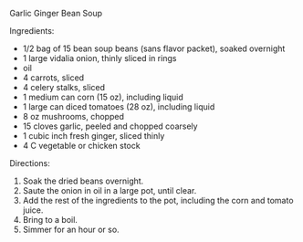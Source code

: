 Garlic Ginger Bean Soup

Ingredients:

- 1/2 bag of 15 bean soup beans (sans flavor packet), soaked overnight
- 1 large vidalia onion, thinly sliced in rings
- oil
- 4 carrots, sliced
- 4 celery stalks, sliced
- 1 medium can corn (15 oz), including liquid
- 1 large can diced tomatoes (28 oz), including liquid
- 8 oz mushrooms, chopped
- 15 cloves garlic, peeled and chopped coarsely
- 1 cubic inch fresh ginger, sliced thinly
- 4 C vegetable or chicken stock

Directions:

1. Soak the dried beans overnight.
1. Saute the onion in oil in a large pot, until clear.
1. Add the rest of the ingredients to the pot, including the corn and tomato juice.
1. Bring to a boil.
1. Simmer for an hour or so.
